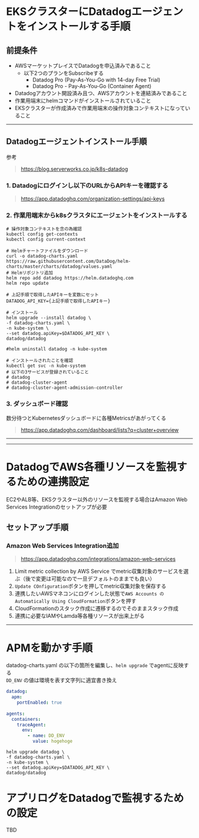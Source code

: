 # EKSクラスターにDatadogエージェントをインストールする手順

## 前提条件
- AWSマーケットプレイスでDatadogを申込済みであること
  - 以下2つのプランをSubscribeする
    - Datadog Pro (Pay-As-You-Go with 14-day Free Trial)
    - Datadog Pro - Pay-As-You-Go (Container Agent)
- Datadogアカウント開設済み且つ、AWSアカウントを連結済みであること
- 作業用端末にhelmコマンドがインストールされていること
- EKSクラスターが作成済みで作業用端末の操作対象コンテキストになっていること

---

## Datadogエージェントインストール手順
参考
> https://blog.serverworks.co.jp/k8s-datadog

### 1. Datadogにログインし以下のURLからAPIキーを確認する
> https://app.datadoghq.com/organization-settings/api-keys

### 2. 作業用端末からk8sクラスタにエージェントをインストールする 
```shell
# 操作対象コンテキストを念の為確認
kubectl config get-contexts
kubectl config current-context

# Helmチャートファイルをダウンロード
curl -o datadog-charts.yaml https://raw.githubusercontent.com/DataDog/helm-charts/master/charts/datadog/values.yaml
# Helmリポジトリ追加
helm repo add datadog https://helm.datadoghq.com
helm repo update

# 上記手順で取得したAPIキーを変数にセット
DATADOG_API_KEY={上記手順で取得したAPIキー}

# インストール
helm upgrade --install datadog \
-f datadog-charts.yaml \
-n kube-system \
--set datadog.apiKey=$DATADOG_API_KEY \
datadog/datadog

#helm uninstall datadog -n kube-system

# インストールされたことを確認
kubectl get svc -n kube-system
# 以下の3サービスが登録されていること
# datadog
# datadog-cluster-agent
# datadog-cluster-agent-admission-controller
```

### 3. ダッシュボード確認
数分待つとKubernetesダッシュボードに各種Metricsがあがってくる
> https://app.datadoghq.com/dashboard/lists?q=cluster+overview

---
---

# DatadogでAWS各種リソースを監視するための連携設定
EC2やALB等、EKSクラスター以外のリソースを監視する場合はAmazon Web Services Integrationのセットアップが必要

## セットアップ手順

### Amazon Web Services Integration追加

> https://app.datadoghq.com/integrations/amazon-web-services

1. Limit metric collection by AWS Service でmetric収集対象のサービスを選ぶ（後で変更は可能なので一旦デフォルトのままでも良い）
2. `Update COnfiguration`ボタンを押してmetric収集対象を保存する
3. 連携したいAWSマネコンにログインした状態で`AWS Accounts のAutomatically Using CloudFormation`ボタンを押す
4. CloudFormationのスタック作成に遷移するのでそのままスタック作成
5. 連携に必要なIAMやLamda等各種リソースが出来上がる


---

# APMを動かす手順
datadog-charts.yaml の以下の箇所を編集し、`helm upgrade` でagentに反映する  
`DD_ENV` の値は環境を表す文字列に適宜書き換え

```yaml
datadog:
  apm:
    portEnabled: true
    
agents:
  containers:
    traceAgent:
      env:
        - name: DD_ENV
          value: hogehoge
```

```shell
helm upgrade datadog \
-f datadog-charts.yaml \
-n kube-system \
--set datadog.apiKey=$DATADOG_API_KEY \
datadog/datadog
```

# アプリログをDatadogで監視するための設定

TBD
